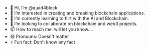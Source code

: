 - 👋 Hi, I’m @quad4block
- 👀 I’m interested in creating and breaking blockchain applications.
- 🌱 I’m currently learning to flirt with the AI and Blockchain.
- 💞️ I’m looking to collaborate on blockchain and web3 projects.
- 📫 How to reach me: will let you know....
- 😄 Pronouns: Doesn't matter 
- ⚡ Fun fact: Don't know any fact 

<!---
quad4block/quad4block is a ✨ special ✨ repository because its `README.md` (this file) appears on your GitHub profile.
You can click the Preview link to take a look at your changes.
--->
